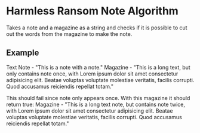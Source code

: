 # Harmless Ransom Note Algorithm

Takes a note and a magazine as a string and checks if it is possible to cut out the words from the magazine to make the note.

## Example

Text Note - "This is a note with a note."
Magazine - "This is a long text, but only contains note once, with Lorem ipsum dolor sit amet consectetur adipisicing elit. Beatae voluptas voluptate molestiae veritatis, facilis corrupti. Quod accusamus reiciendis repellat totam."

This should fail since note only appears once. With this magazine it should return true:
Magazine - "This is a long text note, but contains note twice, with Lorem ipsum dolor sit amet consectetur adipisicing elit. Beatae voluptas voluptate molestiae veritatis, facilis corrupti. Quod accusamus reiciendis repellat totam."
